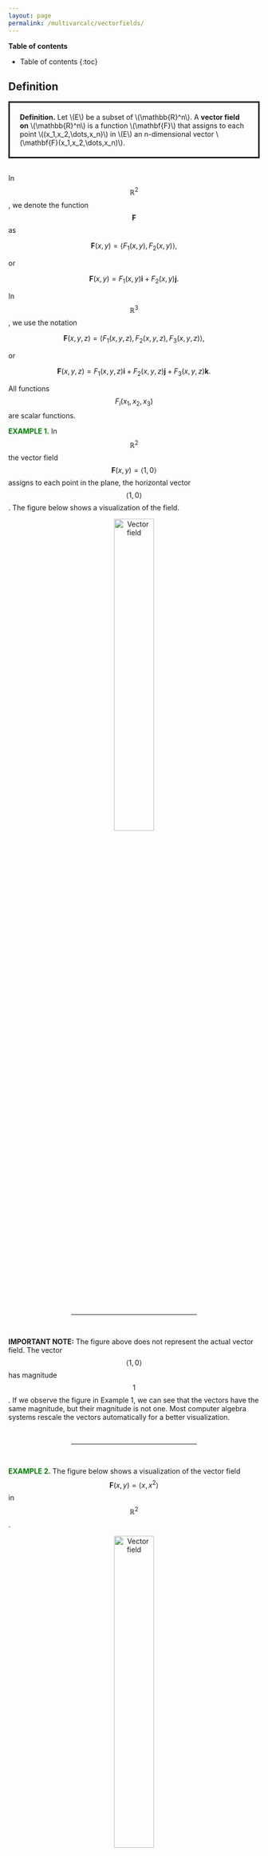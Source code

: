 ```yaml
---
layout: page
permalink: /multivarcalc/vectorfields/
---
```


**Table of contents**
* Table of contents
{:toc}

## Definition

<div style="border:3px solid;padding:20px">
  <b> Definition.</b> Let \(E\) be a subset of \(\mathbb{R}^n\). A <b>vector field on</b> \(\mathbb{R}^n\) is a function \(\mathbf{F}\) that assigns to each point \((x_1,x_2,\dots,x_n)\) in \(E\) an n-dimensional vector \(\mathbf{F}(x_1,x_2,\dots,x_n)\).
</div>
<br>

In $$\mathbb{R}^2$$, we denote the function $$\mathbf{F}$$ as 

$$\mathbf{F}(x,y) = \langle F_1(x,y),F_2(x,y) \rangle,$$

or

$$\mathbf{F}(x,y) = F_1(x,y)\mathbf{i} + F_2(x,y) \mathbf{j}.$$

In $$\mathbb{R}^3$$, we use the notation 

$$\mathbf{F}(x,y,z) = \langle F_1(x,y,z),F_2(x,y,z),F_3(x,y,z) \rangle,$$

or

$$\mathbf{F}(x,y,z) = F_1(x,y,z)\mathbf{i}+F_2(x,y,z)\mathbf{j}+F_3(x,y,z)\mathbf{k}.$$

All functions $$F_i(x_1,x_2,x_3)$$ are scalar functions.

<b><font color="green">EXAMPLE 1.</font></b> In $$\mathbb{R}^2$$ the vector field $$\mathbf{F}(x,y)=\langle 1,0\rangle$$ assigns to each point in the plane, the horizontal vector $$\langle 1,0\rangle$$.
The figure below shows a visualization of the field.

<center>
<img src="/multivarcalc/vectorfields/Images/vector_field_example1.png" alt="Vector field" width="40%" class="center">
</center>
<br>

<div align="center">
<hr style="width:50%">
</div>
<br>

**IMPORTANT NOTE:** The figure above does not represent the actual vector field. The vector $$\langle 1,0\rangle$$ has magnitude $$1$$. If we observe the figure in Example 1, we can see that the vectors have the same magnitude, but their magnitude is not one. Most computer algebra systems rescale the vectors automatically for a better visualization.

<br>
<div align="center">
<hr style="width:50%">
</div>
<br>

<b><font color="green">EXAMPLE 2.</font></b>
The figure below shows a visualization of the vector field $$\mathbf{F}(x,y)=\langle x, x^2\rangle$$ in $$\mathbb{R}^2$$.

<center>
<img src="/mathwithsagemath/multivarcalc/vectorfields/Images/vector_field_example2.png" alt="Vector field" width="40%" class="center">
</center>
<br>

<div align="center">
<hr style="width:50%">
</div>
<br>

## Basic Operations

### Curl

Suppose that $$\mathbf{F}(x,y,z) = F_1(x,y,z)\mathbf{i}+F_2(x,y,z)\mathbf{j}+F_3(x,y,z)\mathbf{k}$$ is a vector field in $$\mathbb{R}^3$$ and that the partial derivatives of $$F_1$$, $$F_2$$, and $$F_3$$ all exist. Then,  we define the curl of $$\mathbf{F}$$ as

$$
\text{curl } \mathbf{F} = \left(\frac{\partial F_{3}}{\partial y}-\frac{\partial F_{2}}{\partial z} \right)\mathbf{i}+\left(\frac{\partial F_{1}}{\partial z} - \frac{\partial F_{3}}{\partial x}\right)\mathbf{j}+\left(\frac{\partial F_{2}}{\partial x}-\frac{\partial F_{1}}{\partial y} \right)\mathbf{k}
$$

Another way to think of the curl is by using the "del" or nabla operator $$\nabla$$ as a vector

$$
\nabla = \mathbf{i}\frac{\partial}{\partial x} + \mathbf{j}\frac{\partial}{\partial y}+\mathbf{k}\frac{\partial}{\partial z}.
$$

Then we formally take the cross product of $$\nabla$$ and $$\mathbf{F}$$.

$$
\begin{align*}
\nabla \times \mathbf{F} =& 
\begin{vmatrix}
\mathbf{i} & \mathbf{j} & \mathbf{k} \\
\frac{\partial}{\partial x} & \frac{\partial}{\partial y}&\frac{\partial}{\partial z}\\
F_1 & F_2 & F_3
\end{vmatrix} \\
=& \left(\frac{\partial F_{3}}{\partial y}-\frac{\partial F_{2}}{\partial z} \right)\mathbf{i}+\left(\frac{\partial F_{1}}{\partial z} - \frac{\partial F_{3}}{\partial x}\right)\mathbf{j}+\left(\frac{\partial F_{2}}{\partial x}-\frac{\partial F_{1}}{\partial y} \right)\mathbf{k} \\
=& \text{curl } \mathbf{F}

\end{align*}
$$

Summarizing, we can think about the curl as

$$
\text{curl }\mathbf{F} = \nabla \times \mathbf{F}
$$

<b><font color="green">EXAMPLE 3.</font></b>
We will calculate the curl of the vector field $$\mathbf{F} = 2xy\mathbf{i} -2xz\mathbf{j} + xyz\mathbf{k}$$. We will use the cross product notation:

$$
\begin{align*}
\text{curl }\mathbf{F} = &\begin{vmatrix}
\mathbf{i} & \mathbf{j} & \mathbf{k} \\
\frac{\partial}{\partial x} & \frac{\partial}{\partial y} & \frac{\partial}{\partial z} \\
2xy & -2xz & xyz
\end{vmatrix} \\
=&  \left(xz + 2x \right)\mathbf{i} -
\left(yz - 0 \right)\mathbf{j} + \left(-2z - 2x\right)\mathbf{k} \\
=&  \left(xz + 2x \right)\mathbf{i} -
yz \,\mathbf{j} -2(x + z)\mathbf{k}
\end{align*}
$$


<div align="center">
<hr style="width:50%">
</div>
<br>

**IMPORTANT REMARK.** The curl of a vector field is a vector field.

### Divergence

If $$\displaystyle\mathbf{F} = \langle F_1(x,y,z),F_2(x,y,z), F_3(x,y,z)\rangle$$ is a vector field defined in $$\mathbf{R}^3$$, the divergence of the vector field is defined as 

$$
\text{div } \mathbf{F} = \frac{\partial F_1}{\partial x} + \frac{\partial F_2}{\partial y}+ \frac{\partial F_3}{\partial z}
$$

assuming that all partial derivatives $$\displaystyle \frac{\partial F_i}{\partial x_i}$$ exist for $$i=1,2,3$$.

If the vector field is in $$\mathbb{R}^2$$, then the divergence would be reduced to 

$$
\text{div } \mathbf{F} = \frac{\partial F_1}{\partial x} + \frac{\partial F_2}{\partial y}
$$

**IMPORTANT NOTE.** While the curl of t vector field is another vector field, the divergence of a vector field is a scalar field.

<b><font color="green">EXAMPLE 4.</font></b>
We will calculate the divergence of the vector fields

<ol type="a">
    <li>\(\mathbf{F} = x^2y^2\,\mathbf{i} + e^{xy}\,\mathbf{j}\), which is \[ \text{div }\mathbf{F} = 2xy^2 + xe^{xy}.\]</li>
    <li>\(\mathbf{F} = xyz\,\mathbf{i} + \cos(yz)\,\mathbf{j} + z^3\,\mathbf{k}\), which is 
    \[
        \text{div }\mathbf{F} = yz-z\sin(yz) + 3z^2.
    \]
    </li>
</ol>

<div align="center">
<hr style="width:50%">
</div>
<br>

Similarly to what we did with the curl, we can use the nabla operator to give a formal way to compute the divergence by taking the dot product of the nabla operator and the vector field:

$$
  \nabla \cdot \mathbf{F} = \frac{\partial F_1}{\partial x} + \frac{\partial F_2}{\partial y}+ \frac{\partial F_3}{\partial z} = \text{div }\mathbf{F}
$$

So

$$
\text{div }\mathbf{F} = \nabla \cdot \mathbf{F}
$$

## Basic Vector Fields in SageMath

To define a vector field in SageMath, we use a similar definition as for functions of two or more variables. In this case, we will use an array to store the functions.

For example, if we want to store the vector field 

$$
\mathbf{F} (x,y,z) = xy\,\mathbf{i} + yz\,\mathbf{j} + xyz \,\mathbf{k},
$$

in the variable F, we can use the following:

```python
F(x,y,z) = [ x*y , y*z , x*y*z ]
```

One can evaluate ```F``` by substituting `x`, `y`, and `z` by values.

To calculate the curl, we can just use
```python
F.curl()
```

which will produce the output
```python
(x, y, z) |--> (x*z - y, -y*z, -x)
```

We can compute the corresponding divergenve using
``` python
F.div()
```

which will return
```python
(x, y, z) |--> x*y + y + z
```